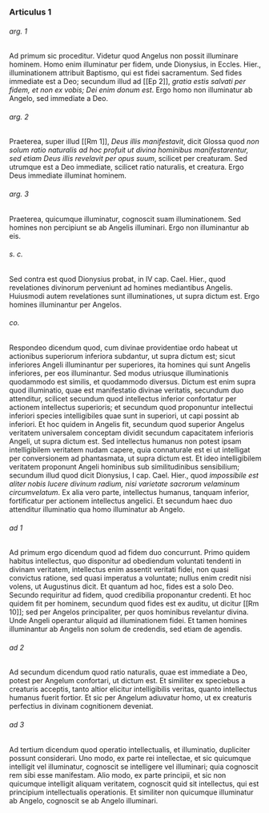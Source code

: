 ### Articulus 1

###### arg. 1
Ad primum sic proceditur. Videtur quod Angelus non possit illuminare hominem. Homo enim illuminatur per fidem, unde Dionysius, in Eccles. Hier., illuminationem attribuit Baptismo, qui est fidei sacramentum. Sed fides immediate est a Deo; secundum illud ad [[Ep 2]], *gratia estis salvati per fidem, et non ex vobis; Dei enim donum est*. Ergo homo non illuminatur ab Angelo, sed immediate a Deo.

###### arg. 2
Praeterea, super illud [[Rm 1]], *Deus illis manifestavit*, dicit Glossa quod *non solum ratio naturalis ad hoc profuit ut divina hominibus manifestarentur, sed etiam Deus illis revelavit per opus suum*, scilicet per creaturam. Sed utrumque est a Deo immediate, scilicet ratio naturalis, et creatura. Ergo Deus immediate illuminat hominem.

###### arg. 3
Praeterea, quicumque illuminatur, cognoscit suam illuminationem. Sed homines non percipiunt se ab Angelis illuminari. Ergo non illuminantur ab eis.

###### s. c.
Sed contra est quod Dionysius probat, in IV cap. Cael. Hier., quod revelationes divinorum perveniunt ad homines mediantibus Angelis. Huiusmodi autem revelationes sunt illuminationes, ut supra dictum est. Ergo homines illuminantur per Angelos.

###### co.
Respondeo dicendum quod, cum divinae providentiae ordo habeat ut actionibus superiorum inferiora subdantur, ut supra dictum est; sicut inferiores Angeli illuminantur per superiores, ita homines qui sunt Angelis inferiores, per eos illuminantur. Sed modus utriusque illuminationis quodammodo est similis, et quodammodo diversus. Dictum est enim supra quod illuminatio, quae est manifestatio divinae veritatis, secundum duo attenditur, scilicet secundum quod intellectus inferior confortatur per actionem intellectus superioris; et secundum quod proponuntur intellectui inferiori species intelligibiles quae sunt in superiori, ut capi possint ab inferiori. Et hoc quidem in Angelis fit, secundum quod superior Angelus veritatem universalem conceptam dividit secundum capacitatem inferioris Angeli, ut supra dictum est. Sed intellectus humanus non potest ipsam intelligibilem veritatem nudam capere, quia connaturale est ei ut intelligat per conversionem ad phantasmata, ut supra dictum est. Et ideo intelligibilem veritatem proponunt Angeli hominibus sub similitudinibus sensibilium; secundum illud quod dicit Dionysius, I cap. Cael. Hier., quod *impossibile est aliter nobis lucere divinum radium, nisi varietate sacrorum velaminum circumvelatum*. Ex alia vero parte, intellectus humanus, tanquam inferior, fortificatur per actionem intellectus angelici. Et secundum haec duo attenditur illuminatio qua homo illuminatur ab Angelo.

###### ad 1
Ad primum ergo dicendum quod ad fidem duo concurrunt. Primo quidem habitus intellectus, quo disponitur ad obediendum voluntati tendenti in divinam veritatem, intellectus enim assentit veritati fidei, non quasi convictus ratione, sed quasi imperatus a voluntate; nullus enim credit nisi volens, ut Augustinus dicit. Et quantum ad hoc, fides est a solo Deo. Secundo requiritur ad fidem, quod credibilia proponantur credenti. Et hoc quidem fit per hominem, secundum quod fides est ex auditu, ut dicitur [[Rm 10]]; sed per Angelos principaliter, per quos hominibus revelantur divina. Unde Angeli operantur aliquid ad illuminationem fidei. Et tamen homines illuminantur ab Angelis non solum de credendis, sed etiam de agendis.

###### ad 2
Ad secundum dicendum quod ratio naturalis, quae est immediate a Deo, potest per Angelum confortari, ut dictum est. Et similiter ex speciebus a creaturis acceptis, tanto altior elicitur intelligibilis veritas, quanto intellectus humanus fuerit fortior. Et sic per Angelum adiuvatur homo, ut ex creaturis perfectius in divinam cognitionem deveniat.

###### ad 3
Ad tertium dicendum quod operatio intellectualis, et illuminatio, dupliciter possunt considerari. Uno modo, ex parte rei intellectae, et sic quicumque intelligit vel illuminatur, cognoscit se intelligere vel illuminari; quia cognoscit rem sibi esse manifestam. Alio modo, ex parte principii, et sic non quicumque intelligit aliquam veritatem, cognoscit quid sit intellectus, qui est principium intellectualis operationis. Et similiter non quicumque illuminatur ab Angelo, cognoscit se ab Angelo illuminari.

